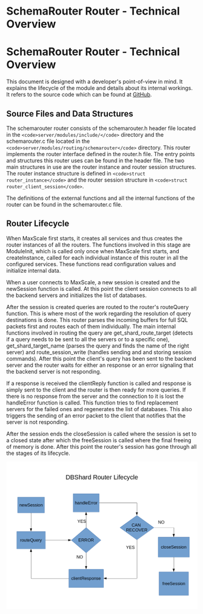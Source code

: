 
# SchemaRouter Router - Technical Overview

# SchemaRouter Router - Technical Overview


This document is designed with a developer's point-of-view in mind. It explains the lifecycle of the module and details about its internal workings. It refers to the source code which can be found at [GitHub](https://github.com/mariadb-corporation/MaxScale).


## Source Files and Data Structures


The schemarouter router consists of the schemarouter.h header file located in the `<code>server/modules/include/</code>` directory and the schemarouter.c file located in the `<code>server/modules/routing/schemarouter</code>` directory. This router implements the router interface defined in the router.h file. The entry points and structures this router uses can be found in the header file. The two main structures in use are the router instance and router session structures. The router instance structure is defined in `<code>struct router_instance</code>` and the router session structure in `<code>struct router_client_session</code>`.


The definitions of the external functions and all the internal functions of the router can be found in the schemarouter.c file.


## Router Lifecycle


When MaxScale first starts, it creates all services and thus creates the router instances of all the routers. The functions involved in this stage are ModuleInit, which is called only once when MaxScale first starts, and createInstance, called for each individual instance of this router in all the configured services. These functions read configuration values and initialize internal data.


When a user connects to MaxScale, a new session is created and the newSession function is called. At this point the client session connects to all the backend servers and initializes the list of databases.


After the session is created queries are routed to the router's routeQuery function. This is where most of the work regarding the resolution of query destinations is done. This router parses the incoming buffers for full SQL packets first and routes each of them individually. The main internal functions involved in routing the query are get_shard_route_target (detects if a query needs to be sent to all the servers or to a specific one), get_shard_target_name (parses the query and finds the name of the right server) and route_session_write (handles sending and and storing session commands). After this point the client's query has been sent to the backend server and the router waits for either an response or an error signaling that the backend server is not responding.


If a response is received the clientReply function is called and response is simply sent to the client and the router is then ready for more queries. If there is no response from the server and the connection to it is lost the handleError function is called. This function tries to find replacement servers for the failed ones and regenerates the list of databases. This also triggers the sending of an error packet to the client that notifies that the server is not responding.


After the session ends the closeSession is called where the session is set to a closed state after which the freeSession is called where the final freeing of memory is done. After this point the router's session has gone through all the stages of its lifecycle.


![](../../.gitbook/assets/mariadb-corporation/MaxScale/2.1.17/Documentation/Design-Documents/schemarouter-lifecycle.png.png)
